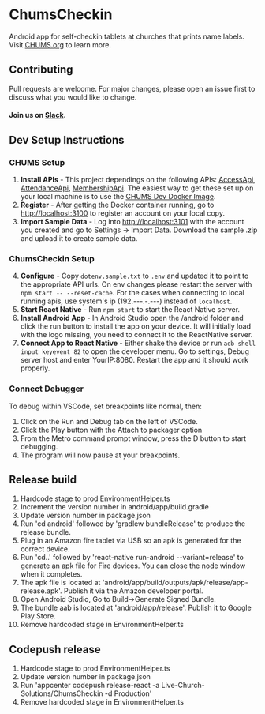 # ChumsCheckin
Android app for self-checkin tablets at churches that prints name labels.  Visit <a href="https://chums.org/">CHUMS.org</a> to learn more.

## Contributing
Pull requests are welcome. For major changes, please open an issue first to discuss what you would like to change.
#### Join us on [Slack](https://join.slack.com/t/livechurchsolutions/shared_invite/zt-i88etpo5-ZZhYsQwQLVclW12DKtVflg).

## Dev Setup Instructions

### CHUMS Setup
1. **Install APIs** - This project dependings on the following APIs: [AccessApi](https://github.com/LiveChurchSolutions/AccessApi), [AttendanceApi](https://github.com/LiveChurchSolutions/AttendanceApi), [MembershipApi](https://github.com/LiveChurchSolutions/MembershipApi).  The easiest way to get these set up on your local machine is to use the [CHUMS Dev Docker Image](https://github.com/LiveChurchSolutions/Docker).  
2. **Register** - After getting the Docker container running, go to [http://localhost:3100](http://localhost:3100) to register an account on your local copy.  
3. **Import Sample Data** - Log into [http://localhost:3101](http://localhost:3101) with the account you created and go to Settings -> Import Data.  Download the sample .zip and upload it to create sample data.

### ChumsCheckin Setup
4. **Configure** - Copy `dotenv.sample.txt` to `.env` and updated it to point to the appropriate API urls. On env changes please restart the server with `npm start -- --reset-cache`. For the cases when connecting to local running apis, use system's ip (192.---.-.---) instead of `localhost`.
5. **Start React Native** - Run `npm start` to start the React Native server.
6. **Install Android App** - In Android Studio open the /android folder and click the run button to install the app on your device.  It will initially load with the logo missing, you need to connect it to the ReactNative server.
7. **Connect App to React Native** - Either shake the device or run `adb shell input keyevent 82` to open the developer menu. Go to settings, Debug server host and enter YourIP:8080.  Restart the app and it should work properly.

### Connect Debugger
To debug within VSCode, set breakpoints like normal, then:
1. Click on the Run and Debug tab on the left of VSCode.
2. Click the Play button with the Attach to packager option
3. From the Metro command prompt window, press the D button to start debugging.
4. The program will now pause at your breakpoints.

## Release build
1. Hardcode stage to prod EnvironmentHelper.ts
2. Increment the version number in android/app/build.gradle
3. Update version number in package.json
4. Run 'cd android' followed by 'gradlew bundleRelease' to produce the release bundle.
5. Plug in an Amazon fire tablet via USB so an apk is generated for the correct device.
6. Run 'cd..' followed by 'react-native run-android --variant=release' to generate an apk file for Fire devices.  You can close the node window when it completes.
7. The apk file is located at 'android/app/build/outputs/apk/release/app-release.apk'.  Publish it via the Amazon developer portal.
8. Open Android Studio, Go to Build->Generate Signed Bundle.
9. The bundle aab is located at 'android/app/release'.  Publish it to Google Play Store.
8. Remove hardcoded stage in EnvironmentHelper.ts

## Codepush release
1. Hardcode stage to prod EnvironmentHelper.ts
2. Update version number in package.json
3. Run 'appcenter codepush release-react -a Live-Church-Solutions/ChumsCheckin -d Production'
4. Remove hardcoded stage in EnvironmentHelper.ts